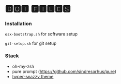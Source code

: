 # 🅳🅾🆃 🅵🅸🅻🅴🆂

### Installation

`osx-bootstrap.sh` for software setup

`git-setup.sh` for git setup

### Stack
- oh-my-zsh
- pure prompt (https://github.com/sindresorhus/pure)
- [hyper-snazzy theme](https://github.com/sindresorhus/iterm2-snazzy)
